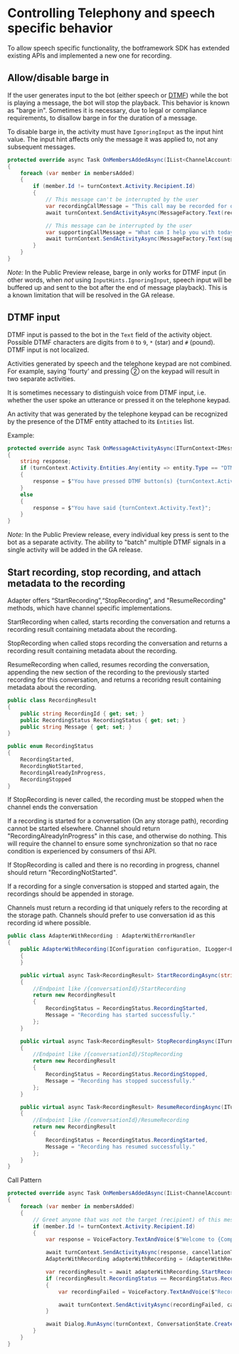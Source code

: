# Controlling Telephony and speech specific behavior
To allow speech specific functionality, the botframework SDK has extended existing APIs and implemented a new one for recording.

## Allow/disable barge in
If the user generates input to the bot (either speech or [DTMF](https://en.wikipedia.org/wiki/Dual-tone_multi-frequency_signaling)) while the bot is playing a message, the bot will stop the playback. This behavior is known as "barge in". Sometimes it is necessary, due to legal or compliance requirements, to disallow barge in for the duration of a message.

To disable barge in, the activity must have `IgnoringInput` as the input hint value. The input hint affects only the message it was applied to, not any subsequent messages.

```csharp
protected override async Task OnMembersAddedAsync(IList<ChannelAccount> membersAdded, ITurnContext<IConversationUpdateActivity> turnContext, CancellationToken cancellationToken)
{
    foreach (var member in membersAdded)
    {
        if (member.Id != turnContext.Activity.Recipient.Id)
        {
            // This message can't be interrupted by the user
            var recordingCallMessage = "This call may be recorded for quality assurance purposes.";
            await turnContext.SendActivityAsync(MessageFactory.Text(recordingCallMessage, recordingCallMessage, InputHints.IgnoringInput), cancellationToken);

            // This message can be interrupted by the user
            var supportingCallMessage = "What can I help you with today?";
            await turnContext.SendActivityAsync(MessageFactory.Text(supportingCallMessage, supportingCallMessage), cancellationToken);
        }
    }
}
```

_Note:_ In the Public Preview release, barge in only works for DTMF input (in other words, when _not_ using `InputHints.IgnoringInput`, speech input will be buffered up and sent to the bot after the end of message playback). This is a known limitation that will be resolved in the GA release.

## DTMF input

DTMF input is passed to the bot in the `Text` field of the activity object. Possible DTMF characters are digits from `0` to `9`, `*` (star) and `#` (pound). DTMF input is not localized.

Activities generated by speech and the telephone keypad are not combined. For example, saying 'fourty' and pressing &#9313; on the keypad will result in two separate activities.

It is sometimes necessary to distinguish voice from DTMF input, i.e. whether the user spoke an utterance or pressed it on the telephone keypad. 

An activity that was generated by the telephone keypad can be recognized by the presence of the DTMF entity attached to its `Entities` list. 

Example:

```csharp
protected override async Task OnMessageActivityAsync(ITurnContext<IMessageActivity> turnContext, CancellationToken cancellationToken)
{
    string response;
    if (turnContext.Activity.Entities.Any(entity => entity.Type == "DTMF"))
    {
        response = $"You have pressed DTMF button(s) {turnContext.Activity.Text}";
    }
    else
    {
        response = $"You have said {turnContext.Activity.Text}";
    }
}
```
_Note:_ In the Public Preview release, every individual key press is sent to the bot as a separate activity. The ability to "batch" multiple DTMF signals in a single activity will be added in the GA release.

## Start recording, stop recording, and attach metadata to the recording
Adapter offers “StartRecording”,“StopRecording”, and "ResumeRecording" methods, which have channel specific implementations.

StartRecording when called, starts recording the conversation and returns a recording result containing metadata about the recording.

StopRecording when called stops recording the conversation and returns a recording result containing metadata about the recording.

ResumeRecording when called, resumes recording the conversation, appending the new section of the recording to the previously started recording for this conversation, and returns a recoridng result containing metadata about the recording.

```csharp
public class RecordingResult
{
    public string RecordingId { get; set; }
    public RecordingStatus RecordingStatus { get; set; }
    public string Message { get; set; }
}

public enum RecordingStatus
{
    RecordingStarted,
    RecordingNotStarted,
    RecordingAlreadyInProgress,
    RecordingStopped
}
```

If StopRecording is never called, the recording must be stopped when the channel ends the conversation

If a recording is started for a conversation (On any storage path), recording cannot be started elsewhere. Channel should return "RecordingAlreadyInProgress" in this case, and otherwise do nothing. This will require the channel to ensure some synchronization so that no race condition is experienced by consumers of thsi API.

If StopRecording is called and there is no recording in progress, channel should return "RecordingNotStarted".

If a recording for a single conversation is stopped and started again, the recordings should be appended in storage.

Channels must return a recording id that uniquely refers to the recording at the storage path.
Channels should prefer to use conversation id as this recording id where possible.

```csharp
public class AdapterWithRecording : AdapterWithErrorHandler
{
    public AdapterWithRecording(IConfiguration configuration, ILogger<BotFrameworkHttpAdapter> logger, ConversationState conversationState = null) : base(configuration, logger, conversationState)
    {
    }

    public virtual async Task<RecordingResult> StartRecordingAsync(string StoragePath, ITurnContext turnContext, CancellationToken cancellationToken)
    {
        //Endpoint like /{conversationId}/StartRecording
        return new RecordingResult
        {
            RecordingStatus = RecordingStatus.RecordingStarted,
            Message = "Recording has started successfully."
        };
    }

    public virtual async Task<RecordingResult> StopRecordingAsync(ITurnContext turnContext, CancellationToken cancellationToken)
    {
        //Endpoint like /{conversationId}/StopRecording
        return new RecordingResult
        {
            RecordingStatus = RecordingStatus.RecordingStopped,
            Message = "Recording has stopped successfully."
        };
    }

    public virtual async Task<RecordingResult> ResumeRecordingAsync(ITurnContext turnContext, CancellationToken cancellationToken)
    {
        //Endpoint like /{conversationId}/ResumeRecording
        return new RecordingResult
        {
            RecordingStatus = RecordingStatus.RecordingStarted,
            Message = "Recording has resumed successfully."
        };
    }
}
```

Call Pattern
```csharp
protected override async Task OnMembersAddedAsync(IList<ChannelAccount> membersAdded, ITurnContext<IConversationUpdateActivity> turnContext, CancellationToken cancellationToken)
{
    foreach (var member in membersAdded)
    {
        // Greet anyone that was not the target (recipient) of this message.
        if (member.Id != turnContext.Activity.Recipient.Id)
        {
            var response = VoiceFactory.TextAndVoice($"Welcome to {CompanyName}! This call may be recorded for quality assurance purposes.");

            await turnContext.SendActivityAsync(response, cancellationToken);
            AdapterWithRecording adapterWithRecording = (AdapterWithRecording)turnContext.Adapter;

            var recordingResult = await adapterWithRecording.StartRecordingAsync("Storage1", turnContext, cancellationToken);
            if (recordingResult.RecordingStatus == RecordingStatus.RecordingNotStarted)
            {
                var recordingFailed = VoiceFactory.TextAndVoice($"Recording has failed, but your call will continue.");

                await turnContext.SendActivityAsync(recordingFailed, cancellationToken);
            }

            await Dialog.RunAsync(turnContext, ConversationState.CreateProperty<DialogState>("DialogState"), cancellationToken);
        }
    }
}
```
